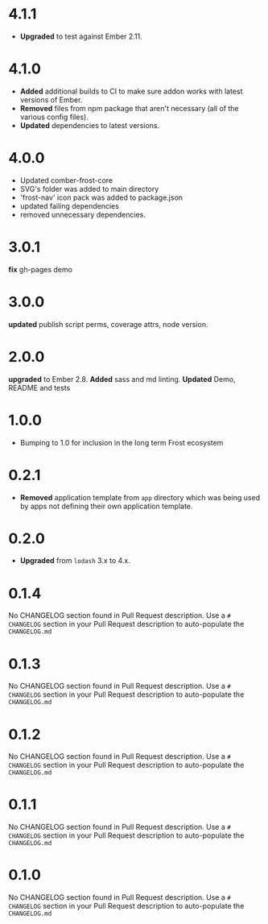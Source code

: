 # 4.1.1

* **Upgraded** to test against Ember 2.11.


# 4.1.0

* **Added** additional builds to CI to make sure addon works with latest versions of Ember.
* **Removed** files from npm package that aren't necessary (all of the various config files).
* **Updated** dependencies to latest versions.


# 4.0.0
- Updated comber-frost-core
- SVG's folder was added to main directory
- 'frost-nav' icon pack was added to package.json
- updated failing dependencies
- removed unnecessary dependencies.

# 3.0.1
**fix** gh-pages demo



# 3.0.0
**updated** publish script perms, coverage attrs, node version.


# 2.0.0
**upgraded** to Ember 2.8. 
**Added** sass and md linting. 
**Updated** Demo, README and tests

# 1.0.0

* Bumping to 1.0 for inclusion in the long term Frost ecosystem

# 0.2.1

* **Removed** application template from `app` directory which was being used by apps not defining their own application template.

# 0.2.0

* **Upgraded** from `lodash` 3.x to 4.x.

# 0.1.4
No CHANGELOG section found in Pull Request description.
Use a `# CHANGELOG` section in your Pull Request description to auto-populate the `CHANGELOG.md`

# 0.1.3
No CHANGELOG section found in Pull Request description.
Use a `# CHANGELOG` section in your Pull Request description to auto-populate the `CHANGELOG.md`

# 0.1.2
No CHANGELOG section found in Pull Request description.
Use a `# CHANGELOG` section in your Pull Request description to auto-populate the `CHANGELOG.md`

# 0.1.1
No CHANGELOG section found in Pull Request description.
Use a `# CHANGELOG` section in your Pull Request description to auto-populate the `CHANGELOG.md`

# 0.1.0
No CHANGELOG section found in Pull Request description.
Use a `# CHANGELOG` section in your Pull Request description to auto-populate the `CHANGELOG.md`

